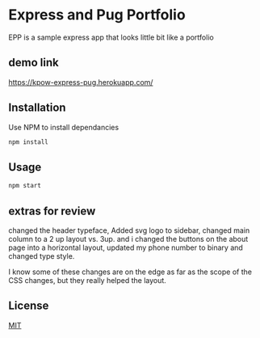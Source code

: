 # Express and Pug Portfolio

EPP is a sample express app that looks little bit like a portfolio

## demo link
https://kpow-express-pug.herokuapp.com/

## Installation

Use NPM to install dependancies

```bash
npm install
```

## Usage

```bash
npm start
```

## extras for review
changed the header typeface, Added svg logo to sidebar, changed main column to a 2 up layout vs. 3up. and i changed the buttons on the about page into a horizontal layout, updated my phone number to binary and changed type style.

I know some of these changes are on the edge as far as the scope of the CSS changes, but they really helped the layout.

## License
[MIT](https://choosealicense.com/licenses/mit/)